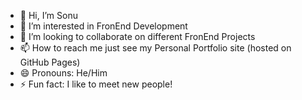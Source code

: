 - 👋 Hi, I’m Sonu
- 👀 I’m interested in FronEnd Development
- 💞️ I’m looking to collaborate on different FronEnd Projects
- 📫 How to reach me just see my Personal Portfolio site (hosted on GitHub Pages)
- 😄 Pronouns: He/Him
- ⚡ Fun fact: I like to meet new people!

